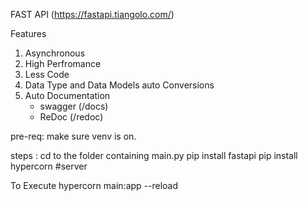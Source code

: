 FAST API (https://fastapi.tiangolo.com/)


Features
1.  Asynchronous
2.  High Perfromance
3.  Less Code
4.  Data Type  and Data Models auto Conversions
5.  Auto Documentation
    - swagger (/docs)
    - ReDoc   (/redoc)

pre-req:
make sure venv is on.

steps :
  cd to the folder containing main.py
  pip install fastapi
  pip install hypercorn #server
 


To Execute
hypercorn main:app --reload
